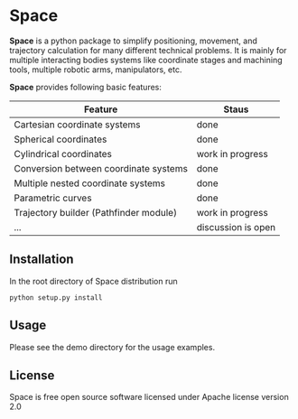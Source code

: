 # Space

**Space** is a python package to simplify positioning, movement, and trajectory calculation for many
different technical problems. It is mainly for multiple interacting bodies systems like coordinate stages
and machining tools, multiple robotic arms, manipulators, etc.

**Space** provides following basic features:

|Feature                               |Staus             |
|--------------------------------------|------------------|
|Cartesian coordinate systems          |done              |
|Spherical coordinates                 |done              |
|Cylindrical coordinates               |work in progress  |
|Conversion between coordinate systems |done              |
|Multiple nested coordinate systems    |done              |
|Parametric curves                     |done              |
|Trajectory builder (Pathfinder module)|work in progress  |
|...                                   |discussion is open|

## Installation

In the root directory of Space distribution run
```shell
python setup.py install
```
## Usage

Please see the demo directory for the usage examples.

## License

Space is free open source software licensed under Apache license version 2.0
